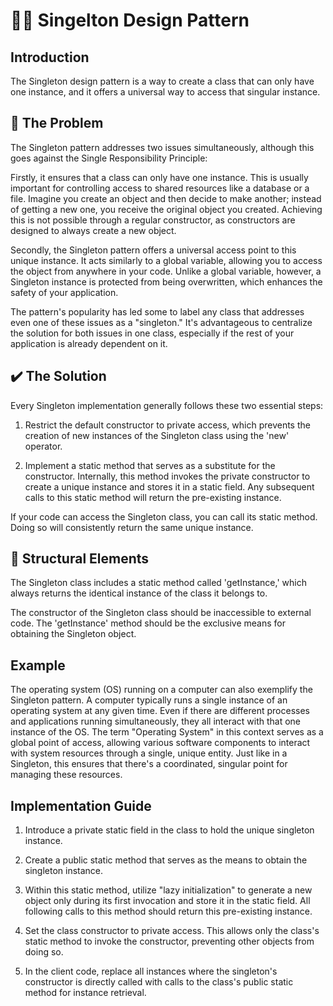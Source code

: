# 🧍‍♂️  Singelton Design Pattern

## Introduction

The Singleton design pattern is a way to create a class that can only have one instance, and it offers a universal way to access that singular instance.

## 🚨 The Problem
The Singleton pattern addresses two issues simultaneously, although this goes against the Single Responsibility Principle:

Firstly, it ensures that a class can only have one instance. This is usually important for controlling access to shared resources like a database or a file. Imagine you create an object and then decide to make another; instead of getting a new one, you receive the original object you created. Achieving this is not possible through a regular constructor, as constructors are designed to always create a new object.

Secondly, the Singleton pattern offers a universal access point to this unique instance. It acts similarly to a global variable, allowing you to access the object from anywhere in your code. Unlike a global variable, however, a Singleton instance is protected from being overwritten, which enhances the safety of your application.

The pattern's popularity has led some to label any class that addresses even one of these issues as a "singleton." It's advantageous to centralize the solution for both issues in one class, especially if the rest of your application is already dependent on it.
## ✔️ The Solution
Every Singleton implementation generally follows these two essential steps:

1. Restrict the default constructor to private access, which prevents the creation of new instances of the Singleton class using the 'new' operator.
  
2. Implement a static method that serves as a substitute for the constructor. Internally, this method invokes the private constructor to create a unique instance and stores it in a static field. Any subsequent calls to this static method will return the pre-existing instance.

If your code can access the Singleton class, you can call its static method. Doing so will consistently return the same unique instance.
## 🚧 Structural Elements
The Singleton class includes a static method called 'getInstance,' which always returns the identical instance of the class it belongs to.

The constructor of the Singleton class should be inaccessible to external code. The 'getInstance' method should be the exclusive means for obtaining the Singleton object.

## Example
The operating system (OS) running on a computer can also exemplify the Singleton pattern. A computer typically runs a single instance of an operating system at any given time. Even if there are different processes and applications running simultaneously, they all interact with that one instance of the OS. The term "Operating System" in this context serves as a global point of access, allowing various software components to interact with system resources through a single, unique entity. Just like in a Singleton, this ensures that there's a coordinated, singular point for managing these resources.

## Implementation Guide
1. Introduce a private static field in the class to hold the unique singleton instance.

2. Create a public static method that serves as the means to obtain the singleton instance.

3. Within this static method, utilize "lazy initialization" to generate a new object only during its first invocation and store it in the static field. All following calls to this method should return this pre-existing instance.

4. Set the class constructor to private access. This allows only the class's static method to invoke the constructor, preventing other objects from doing so.

4. In the client code, replace all instances where the singleton's constructor is directly called with calls to the class's public static method for instance retrieval.